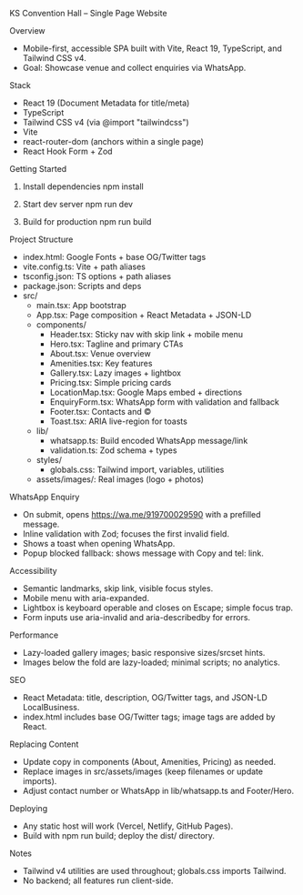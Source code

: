 KS Convention Hall – Single Page Website

Overview
- Mobile-first, accessible SPA built with Vite, React 19, TypeScript, and Tailwind CSS v4.
- Goal: Showcase venue and collect enquiries via WhatsApp.

Stack
- React 19 (Document Metadata for title/meta)
- TypeScript
- Tailwind CSS v4 (via @import "tailwindcss")
- Vite
- react-router-dom (anchors within a single page)
- React Hook Form + Zod

Getting Started
1) Install dependencies
   npm install

2) Start dev server
   npm run dev

3) Build for production
   npm run build

Project Structure
- index.html: Google Fonts + base OG/Twitter tags
- vite.config.ts: Vite + path aliases
- tsconfig.json: TS options + path aliases
- package.json: Scripts and deps
- src/
  - main.tsx: App bootstrap
  - App.tsx: Page composition + React Metadata + JSON-LD
  - components/
    - Header.tsx: Sticky nav with skip link + mobile menu
    - Hero.tsx: Tagline and primary CTAs
    - About.tsx: Venue overview
    - Amenities.tsx: Key features
    - Gallery.tsx: Lazy images + lightbox
    - Pricing.tsx: Simple pricing cards
    - LocationMap.tsx: Google Maps embed + directions
    - EnquiryForm.tsx: WhatsApp form with validation and fallback
    - Footer.tsx: Contacts and ©
    - Toast.tsx: ARIA live-region for toasts
  - lib/
    - whatsapp.ts: Build encoded WhatsApp message/link
    - validation.ts: Zod schema + types
  - styles/
    - globals.css: Tailwind import, variables, utilities
  - assets/images/: Real images (logo + photos)

WhatsApp Enquiry
- On submit, opens https://wa.me/919700029590 with a prefilled message.
- Inline validation with Zod; focuses the first invalid field.
- Shows a toast when opening WhatsApp.
- Popup blocked fallback: shows message with Copy and tel: link.

Accessibility
- Semantic landmarks, skip link, visible focus styles.
- Mobile menu with aria-expanded.
- Lightbox is keyboard operable and closes on Escape; simple focus trap.
- Form inputs use aria-invalid and aria-describedby for errors.

Performance
- Lazy-loaded gallery images; basic responsive sizes/srcset hints.
- Images below the fold are lazy-loaded; minimal scripts; no analytics.

SEO
- React Metadata: title, description, OG/Twitter tags, and JSON-LD LocalBusiness.
- index.html includes base OG/Twitter tags; image tags are added by React.

Replacing Content
- Update copy in components (About, Amenities, Pricing) as needed.
- Replace images in src/assets/images (keep filenames or update imports).
- Adjust contact number or WhatsApp in lib/whatsapp.ts and Footer/Hero.

Deploying
- Any static host will work (Vercel, Netlify, GitHub Pages).
- Build with npm run build; deploy the dist/ directory.

Notes
- Tailwind v4 utilities are used throughout; globals.css imports Tailwind.
- No backend; all features run client-side.


